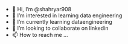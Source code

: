 - 👋 Hi, I’m @shahryar908
- 👀 I’m interested in learning data engineering
- 🌱 I’m currently learning dataengineering
- 💞️ I’m looking to collaborate on linkedin
- 📫 How to reach me ...

<!---
shahryar908/shahryar908 is a ✨ special ✨ repository because its `README.md` (this file) appears on your GitHub profile.
You can click the Preview link to take a look at your changes.
--->
